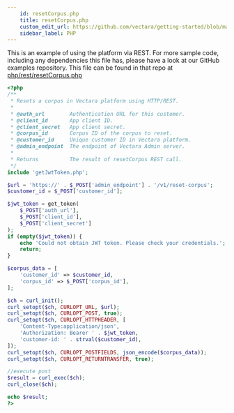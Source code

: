 ```yaml
---
    id: resetCorpus.php
    title: resetCorpus.php
    custom_edit_url: https://github.com/vectara/getting-started/blob/main/language-examples/php/rest/resetCorpus.php
    sidebar_label: PHP
---
```


This is an example of using the platform via REST.  For more sample code, including any dependencies this file has, please have a look at our GitHub examples repository.  This file can be found in that repo at <a href="https://github.com/vectara/getting-started/tree/main/language-examples/php/rest/resetCorpus.php">php/rest/resetCorpus.php</a>

```php title="php/rest/resetCorpus.php"
<?php
/**
 * Resets a corpus in Vectara platform using HTTP/REST.
 *
 * @auth_url        Authentication URL for this customer.
 * @client_id       App client ID.
 * @client_secret   App client secret.
 * @corpus_id       Corpus ID of the corpus to reset.
 * @customer_id     Unique customer ID in Vectara platform.
 * @admin_endpoint  The endpoint of Vectara Admin server.
 *
 * Returns          The result of resetCorpus REST call.
 */
include 'getJwtToken.php';

$url = 'https://' . $_POST['admin_endpoint'] . '/v1/reset-corpus';
$customer_id = $_POST['customer_id'];

$jwt_token = get_token(
    $_POST['auth_url'],
    $_POST['client_id'],
    $_POST['client_secret']
);
if (empty($jwt_token)) {
    echo 'Could not obtain JWT token. Please check your credentials.';
    return;
}

$corpus_data = [
    'customer_id' => $customer_id,
    'corpus_id' => $_POST['corpus_id'],
];

$ch = curl_init();
curl_setopt($ch, CURLOPT_URL, $url);
curl_setopt($ch, CURLOPT_POST, true);
curl_setopt($ch, CURLOPT_HTTPHEADER, [
    'Content-Type:application/json',
    'Authorization: Bearer ' . $jwt_token,
    'customer-id: ' . strval($customer_id),
]);
curl_setopt($ch, CURLOPT_POSTFIELDS, json_encode($corpus_data));
curl_setopt($ch, CURLOPT_RETURNTRANSFER, true);

//execute post
$result = curl_exec($ch);
curl_close($ch);

echo $result;
?>

```
